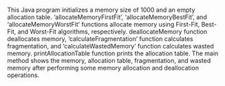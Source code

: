 This Java program initializes a memory size of 1000 and an empty allocation table. ‘allocateMemoryFirstFit’, ‘allocateMemoryBestFit’, and ‘allocateMemoryWorstFit’ functions allocate memory using First-Fit, Best-Fit, and Worst-Fit algorithms, respectively. deallocateMemory function deallocates memory, ‘calculateFragmentation’ function calculates fragmentation, and ‘calculateWastedMemory’ function calculates wasted memory. printAllocationTable function prints the allocation table. The main method shows the memory, allocation table, fragmentation, and wasted memory after performing some memory allocation and deallocation operations.
